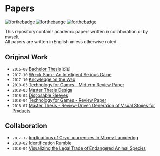 # Papers

[![forthebadge](https://forthebadge.com/images/badges/built-with-science.svg)](https://forthebadge.com)
[![forthebadge](https://forthebadge.com/images/badges/powered-by-oxygen.svg)](https://forthebadge.com)
[![forthebadge](https://forthebadge.com/images/badges/powered-by-water.svg)](https://forthebadge.com)

This repository contains academic papers written in collaboration or by myself.  
All papers are written in English unless otherwise noted.

## Original Work
- `2016-08` [Bachelor Thesis](https://github.com/marc1404/papers/blob/master/documents/Bachelor%20Thesis.pdf) 🇩🇪
- `2017-10` [Wreck Sam - An Intelligent Serious Game](https://github.com/marc1404/papers/blob/master/documents/Wreck%20Sam%20-%20An%20Intelligent%20Serious%20Game.pdf)
- `2017-10` [Knowledge on the Web](https://github.com/marc1404/papers/blob/master/documents/Knowledge%20on%20the%20Web.pdf)
- `2018-03` [Technology for Games - Midterm Review Paper](https://github.com/marc1404/papers/blob/master/documents/Technology%20for%20Games%20-%20Midterm%20Review%20Paper.pdf)
- `2018-03` [Master Thesis Design](https://github.com/marc1404/papers/blob/master/documents/Master%20Thesis%20Design.pdf)
- `2018-04` [Disposable Sleeves](https://github.com/marc1404/papers/blob/master/documents/Disposable%20Sleeves.pdf)
- `2018-04` [Technology for Games - Review Paper](https://github.com/marc1404/papers/blob/master/documents/Technology%20for%20Games%20-%20Review%20Paper.pdf)
- `2018-07` [Master Thesis - Review-Driven Generation of Visual Stories for Products](https://github.com/marc1404/papers/blob/master/documents/Master%20Thesis%20-%20Review-Driven%20Generation%20of%20Visual%20Stories%20for%20Products.pdf)

## Collaboration
- `2017-12` [Implications of Cryptocurrencies in Money Laundering](https://github.com/marc1404/papers/blob/master/documents/Implications%20of%20Cryptocurrencies%20in%20Money%20Laundering.pdf)
- `2018-02` [Identification Rumble](https://github.com/marc1404/papers/blob/master/documents/Identification%20Rumble.pdf)
- `2018-04` [Visualizing the Legal Trade of Endangered Animal Species](https://github.com/marc1404/papers/blob/master/documents/Visualizing%20the%20Legal%20Trade%20of%20Endangered%20Animal%20Species.pdf)
